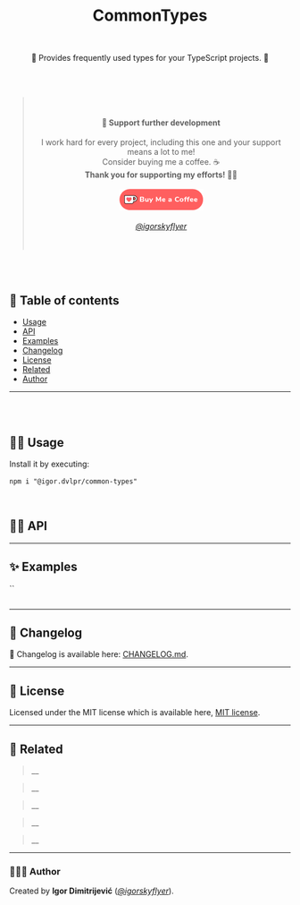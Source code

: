 <h1 align="center">CommonTypes</h1>

<br>

<p align="center">
	🔦 Provides frequently used types for your TypeScript projects. 🫏
</p>

<br>
<br>

<div align="center">
	<blockquote>
		<br>
		<h4>💖 Support further development</h4>
		<span>I work hard for every project, including this one and your support means a lot to me!
		<br>
		Consider buying me a coffee. ☕
		<br>
		<strong>Thank you for supporting my efforts! 🙏😊</strong></span>
		<br>
		<br>
		<a href="https://ko-fi.com/igorskyflyer" target="_blank"><img src="https://raw.githubusercontent.com/igorskyflyer/igorskyflyer/main/assets/ko-fi.png" alt="Donate to igorskyflyer" width="150"></a>
		<br>
		<br>
		<a href="https://github.com/igorskyflyer"><em>@igorskyflyer</em></a>
		<br>
		<br>
		<br>
	</blockquote>
</div>

<br>
<br>

## 📃 Table of contents

- [Usage](#-usage)
- [API](#-api)
- [Examples](#-examples)
- [Changelog](#-changelog)
- [License](#-license)
- [Related](#-related)
- [Author](#-author)

---

<br>
<br>

## 🕵🏼 Usage

Install it by executing:

```shell
npm i "@igor.dvlpr/common-types"
```

<br>

## 🤹🏼 API

---

## ✨ Examples

``
```

```

---

## 📝 Changelog

📑 Changelog is available here: [CHANGELOG.md](https://github.com/igorskyflyer/npm-common-types/blob/main/CHANGELOG.md).

---

## 🪪 License

Licensed under the MIT license which is available here, [MIT license](https://github.com/igorskyflyer/npm-common-types/blob/main/LICENSE).

---

## 🧬 Related

[]()

> __

[]()

> __

[]()

> __

[]()

> __

[]()

> __

---

### 👨🏻‍💻 Author
Created by **Igor Dimitrijević** ([*@igorskyflyer*](https://github.com/igorskyflyer/)).
